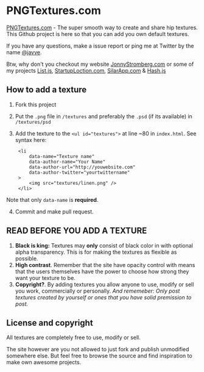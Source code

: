 # PNGTextures.com

[PNGTextures.com](http://pngtextures.com) - The super smooth way to create and 
share hip textures. This Github project is here so that 
you can add you own default textures.

If you have any questions, make a issue report or ping
me at Twitter by the name [@javve](http://twitter.com/javve).

Btw, why don't you checkout my website [JonnyStromberg.com](http://jonnystromberg.com) 
or some of my projects [List.js](http://listjs.com), 
[StartupLoction.com](http://startuplocation.com), [SilarApp.com](http://silarapp.com) & [Hash.js](http://github.com/javve/hash.js)

## How to add a texture

1. Fork this project

2. Put the `.png` file in `/textures` and preferably the `.psd` 
(if its available) in `/textures/psd`

3. Add the texture to the `<ul id="textures">` at line ~80 in `index.html`.
See syntax here:

	    <li 
	        data-name="Texture name" 
	        data-author-name="Your Name" 
	        data-author-url="http://youwebsite.com" 
	        data-author-twitter="yourtwittername"
	    >
		    <img src="textures/linen.png" />
	    </li>	    
Note that only `data-name` is **required**.

4. Commit and make pull request.

## READ BEFORE YOU ADD A TEXTURE
1. **Black is king:** Textures may **only** consist of black color in with optional
alpha transparency. This is for making the textures as flexible as possible.
2. **High contrast**. Remember that the site have opacity control with means that
the users themselves have the power to choose how strong they want your texture
to be.
3. **Copyright?**. By adding textures you allow anyone to use, modify or sell you work,
commercially or personally.
_And rememeber: Only post textures created by yourself or 
ones that you have solid premission to post._

## License and copyright
All textures are completely free to use, modify or sell.

The site however are you not allowed to just fork and publish unmodified somewhere else. But feel free to browse the source and find inspiration to make own awesome projects.